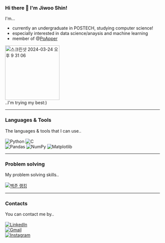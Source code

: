 ### Hi there 👋  I'm Jiwoo Shin!

I'm...<br/>
- currently an undergraduate in POSTECH, studying computer science!<br/>
- especially interested in data science/anaysis and machine learning
- member of @[PoApper](https://poapper.club/)

<img width="177" alt="스크린샷 2024-03-24 오후 9 31 06" src="https://github.com/sineri0220/sineri0220/assets/161854171/c078b58c-d450-40d3-bb9f-989386ced3dc">
<br/>
..I'm trying my best:)
<br/>

---
### Languages & Tools
The languages & tools that I can use..
<br/>
<br/>
![Python](https://img.shields.io/badge/python-3670A0?style=for-the-badge&logo=python&logoColor=ffdd54)
![C](https://img.shields.io/badge/c-%2300599C.svg?style=for-the-badge&logo=c&logoColor=white)
<br/>
![Pandas](https://img.shields.io/badge/pandas-%23150458.svg?style=for-the-badge&logo=pandas&logoColor=white)
![NumPy](https://img.shields.io/badge/numpy-%23013243.svg?style=for-the-badge&logo=numpy&logoColor=white)
![Matplotlib](https://img.shields.io/badge/Matplotlib-%23ffffff.svg?style=for-the-badge&logo=Matplotlib&logoColor=black)

---

### Problem solving
My problem solving skills..
<br/>
<br/>
[![백준 랭킹](http://mazassumnida.wtf/api/v2/generate_badge?boj=sineri0220)](https://www.acmicpc.net/user/sineri0220)

---

### Contacts
You can contact me by..
<br/>
<br/>
[![LinkedIn](https://img.shields.io/badge/linkedin-%230077B5.svg?style=for-the-badge&logo=linkedin&logoColor=white)](https://www.linkedin.com/in/jiwoo-shin/)
<br/>
[![Gmail](https://img.shields.io/badge/Gmail-D14836?style=for-the-badge&logo=gmail&logoColor=white)](jiwoo4052@gmail.com)
<br/>
[![Instagram](https://img.shields.io/badge/Instagram-%23E4405F.svg?style=for-the-badge&logo=Instagram&logoColor=white)](https://www.instagram.com/jiwoo4052/)
<!--
**sineri0220/sineri0220** is a ✨ _special_ ✨ repository because its `README.md` (this file) appears on your GitHub profile.
[![LinkedIn](https://img.shields.io/badge/linkedin-%230077B5.svg?style=for-the-badge&logo=linkedin&logoColor=white)](https://www.linkedin.com/in/chanyong-park-338795282/)
[![Gmail](https://img.shields.io/badge/Gmail-D14836?style=for-the-badge&logo=gmail&logoColor=white)](chanyong0117@gmail.com)
[![Instagram](https://img.shields.io/badge/Instagram-%23E4405F.svg?style=for-the-badge&logo=Instagram&logoColor=white)](https://www.instagram.com/yongchanyong/?utm_source=qr)
<br/>
Here are some ideas to get you started:

- 🔭 I’m currently working on ...
- 🌱 I’m currently learning ...
- 👯 I’m looking to collaborate on ...
- 🤔 I’m looking for help with ...
- 💬 Ask me about ...
- 📫 How to reach me: ...
- 😄 Pronouns: ...
- ⚡ Fun fact: ...
-->

